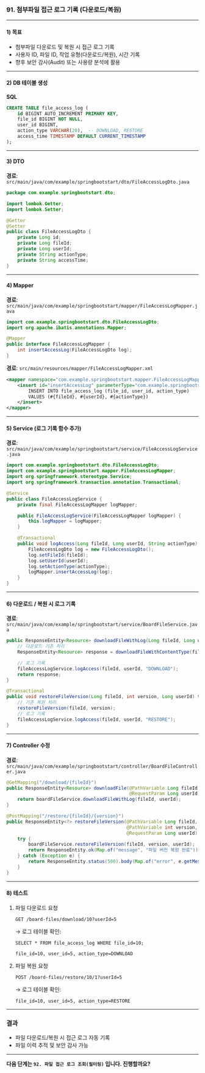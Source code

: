### 91. 첨부파일 접근 로그 기록 (다운로드/복원)

---

#### 1) **목표**

* 첨부파일 다운로드 및 복원 시 접근 로그 기록
* 사용자 ID, 파일 ID, 작업 유형(다운로드/복원), 시간 기록
* 향후 보안 감사(Audit) 또는 사용량 분석에 활용

---

#### 2) **DB 테이블 생성**

**SQL**

```sql
CREATE TABLE file_access_log (
    id BIGINT AUTO_INCREMENT PRIMARY KEY,
    file_id BIGINT NOT NULL,
    user_id BIGINT,
    action_type VARCHAR(20),  -- DOWNLOAD, RESTORE
    access_time TIMESTAMP DEFAULT CURRENT_TIMESTAMP
);
```

---

#### 3) **DTO**

**경로**: `src/main/java/com/example/springbootstart/dto/FileAccessLogDto.java`

```java
package com.example.springbootstart.dto;

import lombok.Getter;
import lombok.Setter;

@Getter
@Setter
public class FileAccessLogDto {
    private Long id;
    private Long fileId;
    private Long userId;
    private String actionType;
    private String accessTime;
}
```

---

#### 4) **Mapper**

**경로**: `src/main/java/com/example/springbootstart/mapper/FileAccessLogMapper.java`

```java
import com.example.springbootstart.dto.FileAccessLogDto;
import org.apache.ibatis.annotations.Mapper;

@Mapper
public interface FileAccessLogMapper {
    int insertAccessLog(FileAccessLogDto log);
}
```

**경로**: `src/main/resources/mapper/FileAccessLogMapper.xml`

```xml
<mapper namespace="com.example.springbootstart.mapper.FileAccessLogMapper">
    <insert id="insertAccessLog" parameterType="com.example.springbootstart.dto.FileAccessLogDto">
        INSERT INTO file_access_log (file_id, user_id, action_type)
        VALUES (#{fileId}, #{userId}, #{actionType})
    </insert>
</mapper>
```

---

#### 5) **Service (로그 기록 함수 추가)**

**경로**: `src/main/java/com/example/springbootstart/service/FileAccessLogService.java`

```java
import com.example.springbootstart.dto.FileAccessLogDto;
import com.example.springbootstart.mapper.FileAccessLogMapper;
import org.springframework.stereotype.Service;
import org.springframework.transaction.annotation.Transactional;

@Service
public class FileAccessLogService {
    private final FileAccessLogMapper logMapper;

    public FileAccessLogService(FileAccessLogMapper logMapper) {
        this.logMapper = logMapper;
    }

    @Transactional
    public void logAccess(Long fileId, Long userId, String actionType) {
        FileAccessLogDto log = new FileAccessLogDto();
        log.setFileId(fileId);
        log.setUserId(userId);
        log.setActionType(actionType);
        logMapper.insertAccessLog(log);
    }
}
```

---

#### 6) **다운로드 / 복원 시 로그 기록**

**경로**: `src/main/java/com/example/springbootstart/service/BoardFileService.java`

```java
public ResponseEntity<Resource> downloadFileWithLog(Long fileId, Long userId) {
    // 다운로드 기존 처리
    ResponseEntity<Resource> response = downloadFileWithContentType(fileId);

    // 로그 기록
    fileAccessLogService.logAccess(fileId, userId, "DOWNLOAD");
    return response;
}

@Transactional
public void restoreFileVersion(Long fileId, int version, Long userId) throws Exception {
    // 기존 복원 처리
    restoreFileVersion(fileId, version);
    // 로그 기록
    fileAccessLogService.logAccess(fileId, userId, "RESTORE");
}
```

---

#### 7) **Controller 수정**

**경로**: `src/main/java/com/example/springbootstart/controller/BoardFileController.java`

```java
@GetMapping("/download/{fileId}")
public ResponseEntity<Resource> downloadFile(@PathVariable Long fileId,
                                             @RequestParam Long userId) {
    return boardFileService.downloadFileWithLog(fileId, userId);
}

@PostMapping("/restore/{fileId}/{version}")
public ResponseEntity<?> restoreFileVersion(@PathVariable Long fileId,
                                            @PathVariable int version,
                                            @RequestParam Long userId) {
    try {
        boardFileService.restoreFileVersion(fileId, version, userId);
        return ResponseEntity.ok(Map.of("message", "파일 버전 복원 완료"));
    } catch (Exception e) {
        return ResponseEntity.status(500).body(Map.of("error", e.getMessage()));
    }
}
```

---

#### 8) **테스트**

1. 파일 다운로드 요청

   ```
   GET /board-files/download/10?userId=5
   ```

   → 로그 테이블 확인:

   ```
   SELECT * FROM file_access_log WHERE file_id=10;
   ```

   ```
   file_id=10, user_id=5, action_type=DOWNLOAD
   ```

2. 파일 복원 요청

   ```
   POST /board-files/restore/10/1?userId=5
   ```

   → 로그 테이블 확인:

   ```
   file_id=10, user_id=5, action_type=RESTORE
   ```

---

### 결과

* 파일 다운로드/복원 시 접근 로그 자동 기록
* 파일 이력 추적 및 보안 감사 가능

---

**다음 단계는 `92. 파일 접근 로그 조회(필터링)` 입니다. 진행할까요?**
